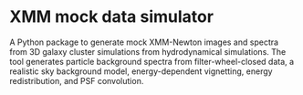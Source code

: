 # XMM mock data simulator

A Python package to generate mock XMM-Newton images and spectra from 3D galaxy cluster simulations from hydrodynamical simulations. The tool generates particle background spectra from filter-wheel-closed data, a realistic sky background model, energy-dependent vignetting, energy redistribution, and PSF convolution.